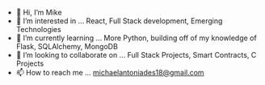 - 👋 Hi, I’m Mike
- 👀 I’m interested in ... React, Full Stack development, Emerging Technologies
- 🌱 I’m currently learning ... More Python, building off of my knowledge of Flask, SQLAlchemy, MongoDB
- 💞️ I’m looking to collaborate on ... Full Stack Projects, Smart Contracts, C Projects
- 📫 How to reach me ... michaelantoniades18@gmail.com

<!---
bobboy65/bobboy65 is a ✨ special ✨ repository because its `README.md` (this file) appears on your GitHub profile.
You can click the Preview link to take a look at your changes.
--->
